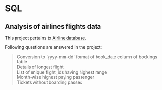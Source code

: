 # SQL
## Analysis of airlines flights data

This project pertains to [Airline database](https://github.com/kaushikabhishek77/SQL/blob/f395c9e66e08239439b5963d0eab7a293a7f1c66/AirlineDB.pdf).

Following questions are answered in the project:

> Conversion to 'yyyy-mm-dd' format of book_date column of bookings table  
> Details of longest flight  
> List of unique flight_ids having highest range  
> Month-wise highest paying passenger  
> Tickets without boarding passes


